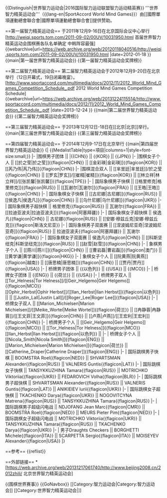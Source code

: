 {{Distinguish|世界智力运动会|2016国际智力运动联盟智力运动精英赛}}
'''世界智力精英运动会'''（{{lang-en|SportAccord World Mind Games}}）由[[國際單項運動總會聯合會|國際單項運動總會聯合會]]提供赞助。

==第一届智力精英运动会==
于2011年12月9-16日在北京国际会议中心举行<ref>[http://weiqi.sports.tom.com/2011-09-02/00UV/10031950.html 首届世界智力精英运动会围棋赛各队名单确定 中韩阵容最强] {{webarchive|url=https://web.archive.org/web/20120118040516/http://weiqi.sports.tom.com/2011-09-02/00UV/10031950.html |date=2012-01-18 }}</ref>
{{main|第一届世界智力精英运动会}}
{{第一届智力精英运动会奖牌榜}}

==第二届智力精英运动会==
第二届智力精英运动会于2012年12月9-20日在北京举行（12日开幕式，19日闭幕晚宴）。<ref>[http://www.sportaccord.com/multimedia/docs/2012/11/2012_World_Mind_Games_Competition_Schedule_.pdf 2012 World Mind Games Competition Schedule] {{webarchive|url=https://web.archive.org/web/20131224115514/http://www.sportaccord.com/multimedia/docs/2012/11/2012_World_Mind_Games_Competition_Schedule_.pdf |date=2013-12-24 }}</ref>
{{main|第二届世界智力精英运动会}}
{{第二届智力精英运动会奖牌榜}}

==第三届智力精英运动会==
于2013年12月12日-18日在[[北京|北京]]举行。
{{main|第三届世界智力精英运动会}}
{{第三届智力精英运动会奖牌榜}}

==第四届智力精英运动会==
于2014年12月9-17日在北京举行
{{main|第四届世界智力精英运动会}}
{| {{MedalistTable|type=項目|columns=1|style=font-size:small;}}
|-
|围棋男子团体 || |{{CHN}} || {{KOR}} || {{JPN}}
|-
|围棋女子个人 || [[於之莹|於之莹]]{{flagicon|CHN}} || [[金彩瑛|金彩瑛]]{{flagicon|KOR}} || [[芮乃伟|芮乃伟]]{{flagicon|CHN}}
|-
|围棋混合双人 || [[芈昱廷|芈昱廷]]/於之莹{{flagicon|CHN}} || [[罗玄|罗玄]]/[[崔精|崔精]]{{flagicon|KOR}} || [[林立祥|林立祥]]/[[张凯馨|张凯馨]]{{flagicon|TPE}}
|-
| 国际象棋男子快棋 || [[格里修克|格里修克]]{{flagicon|RUS}} || [[瓦谢尔|瓦谢尔]]{{flagicon|FRA}} || [[王皓|王皓]]{{flagicon|CHN}}
|-
| 国际象棋女子快棋 || [[古尼娜|古尼娜]]{{flagicon|RUS}}  || [[侯逸凡|侯逸凡]]{{flagicon|CHN}} || [[乌什尼娜|乌什尼娜]]{{flagicon|UKR}}
|-
| 国际象棋男子超快棋 || 格里修克{{flagicon|RUS}} || 瓦谢尔{{flagicon|FRA}} || [[拉迪亚波夫|拉迪亚波夫]]{{flagicon|阿塞拜疆}}
|-
| 国际象棋女子超快棋 || 侯逸凡{{flagicon|CHN}} || 古尼娜{{flagicon|RUS}} || [[安娜·穆兹丘克|安娜·穆兹丘克]]{{flagicon|斯洛文尼亚}}
|-
| 国际象棋男子双面赛 || [[涅波姆尼亚奇|涅波姆尼亚奇]]{{flagicon|RUS}} || 拉迪亚波夫{{flagicon|阿塞拜疆}} || 瓦谢尔{{flagicon|FRA}}
|-
| 国际象棋女子双面赛 || 侯逸凡{{flagicon|CHN}} || [[科斯坚纽克|科斯坚纽克]]{{flagicon|RUS}} || [[赵雪|赵雪]]{{flagicon|CHN}} 
|-
| 象棋男子个人 || [[蒋川|蒋川]]{{flagicon|CHN}} || [[曹岩磊|曹岩磊]]{{flagicon|澳门}} || [[黄学谦|黄学谦]]{{flagicon|HKG}}
|-
| 象棋女子个人 || [[阮黄燕|阮黄燕]]{{flagicon|越南}} || [[唐思楠|唐思楠]]{{flagicon|CHN}} || [[贾丹|贾丹]]{{flagicon|USA}}
|-
| 桥牌男子团体 || {{以色列}} || {{USA}} || {{MCO}}
|-
| 桥牌女子团体 || {{ENG}} || {{荷兰}} || {{USA}}
|-
| 桥牌男子双人 || [[Tor_Helness|Tor Helness]]/[[Geir_Helgemo|Geir Helgemo]]{{flagicon|MCO}}<br>[[Ophir_Herbst|Ophir Herbst]]/[[Ilan_Herbst|Ilan Herbst]]{{flagicon|以色列}} ||  || [[Justin_Lall|Justin Lall]]/[[Roger_Lee|Roger Lee]]{{flagicon|USA}}
|-
| 桥牌女子双人 || [[Marion_Michielsen|Marion Michielsen]]/[[Meike_Wortel|Meike Wortel]]{{flagicon|荷兰}} || [[冉静蓉|冉静蓉]]/[[王文菲|王文菲]]{{flagicon|CHN}} || [[卢燕|卢燕]]/[[王宏利|王宏利]]{{flagicon|CHN}}
|-
| 桥牌男子个人 || [[Geir_Helgemo|Geir Helgemo]]{{flagicon|MCO}} || [[Tor_Helness|Tor Helness]]{{flagicon|MCO}}<br>[[Ilan_Herbst|Ilan Herbst]]{{flagicon|以色列}} || 
|-
| 桥牌女子个人 || [[Nicola_Smith|Nicola Smith]]{{flagicon|ENG}} || [[Marion_Michielsen|Marion Michielsen]]{{flagicon|荷兰}} || [[Catherine_Draper|Catherine Draper]]{{flagicon|ENG}}
|-
| 国际跳棋男子快棋 || BOOMSTRA Roel{{flagicon|NED}} || SHVARTSMAN Alexander{{flagicon|RUS}} || VALNERIS Guntis{{flagicon|LAT}}
|-
| 国际跳棋女子快棋 || TANSYKKUZHINA Tamara{{flagicon|RUS}} || MOTRICHKO Viktoriia{{flagicon|UKR}} || FEDAROVICH Volha{{flagicon|BLR}}
|-
| 国际跳棋男子超快棋 || SHVARTSMAN Alexander{{flagicon|RUS}} || VALNERIS Guntis{{flagicon|LAT}} || ANIKIEIEV Iurii{{flagicon|UKR}}
|-
| 国际跳棋女子超快棋 || TKACHENKO Darya{{flagicon|UKR}} || NOGOVITCYNA Matrena{{flagicon|RUS}} || TANSYKKUZHINA Tamara{{flagicon|RUS}}
|-
| 国际跳棋男子超级闪电战 || NDJOFANG Jean Marc{{flagicon|CMR}} || BOOMSTRA Roel{{flagicon|NED}} || MEURS Pieter Pim{{flagicon|NED}}
|-
| 国际跳棋女子超级闪电战 || MOTRICHKO Viktoriia{{flagicon|UKR}} || TANSYKKUZHINA Tamara{{flagicon|RUS}} || TKACHENKO Darya{{flagicon|UKR}}
|-
| 男子Draughts Checkers || BORGHETTI Michele{{flagicon|ITA}} || SCARPETTA Sergio{{flagicon|ITA}} || MOISEYEV Alexander{{flagicon|USA}}
|}

==参考==
{{reflist}}

==外部链接==
*[https://web.archive.org/web/20131217061740/http://www.beijing2008.cn/2012zhili/ 北京世界智力精英运动会]

{{围棋世界赛事}}
{{GoNavbox}}
[[Category:智力运动会|Category:智力运动会]]
[[Category:世界智力精英运动会|]]